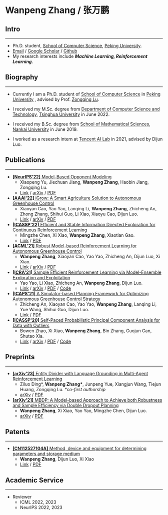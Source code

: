 # Wanpeng Zhang / 张万鹏

## Intro

----

- Ph.D. student, [School of Computer Science](https://cs.pku.edu.cn/), [Peking University](https://www.pku.edu.cn/).
- [Email](mailto:wpzhang@stu.pku.edu.cn) / [Google Scholar](https://scholar.google.com/citations?user=_IKNf9EAAAAJ) / [Github](https://github.com/zawnpn)
- My research interests include ***Machine Learning, Reinforcement Learning***. 

## Biography

----

- Currently I am a Ph.D. student of [School of Computer Science](https://cs.pku.edu.cn/) in [Peking University](https://www.pku.edu.cn/) , advised by Prof. [Zongqing Lu](https://z0ngqing.github.io/).

- I received my M.Sc. degree from [Department of Computer Science and Technology](http://www.cs.tsinghua.edu.cn/), [Tsinghua University](https://www.tsinghua.edu.cn) in June 2022.

- I received my B.Sc. degree from [School of Mathematical Sciences](https://math.nankai.edu.cn/), [Nankai University](http://www.nankai.edu.cn/) in June 2019.

- I worked as a research intern at [Tencent AI Lab](https://ai.tencent.com/) in 2021, advised by Dijun Luo.

## Publications

----

- [**[NeurIPS'22]** Model-Based Opponent Modeling](https://proceedings.neurips.cc/paper_files/paper/2022/hash/b528459c99e929718a7d7e1697253d7f-Abstract-Conference.html)
    - Xiaopeng Yu, Jiechuan Jiang, **Wanpeng Zhang**, Haobin Jiang, Zongqing Lu.
    - [Link](https://proceedings.neurips.cc/paper_files/paper/2022/hash/b528459c99e929718a7d7e1697253d7f-Abstract-Conference.html) / [arXiv](https://arxiv.org/abs/2108.01843) / [PDF](https://arxiv.org/pdf/2108.01843.pdf)
- [**[AAAI'22]** iGrow: A Smart Agriculture Solution to Autonomous Greenhouse Control](https://ojs.aaai.org/index.php/AAAI/article/view/21440)
    - Xiaoyan Cao, Yao Yao, Lanqing Li, **Wanpeng Zhang**, Zhicheng An, Zhong Zhang, Shihui Guo, Li Xiao, Xiaoyu Cao, Dijun Luo.
    - [Link](https://ojs.aaai.org/index.php/AAAI/article/view/21440) / [arXiv](https://arxiv.org/abs/2107.05464) / [PDF](https://arxiv.org/pdf/2107.05464.pdf)
- [**[ICASSP'22]** Efficient and Stable Information Directed Exploration for Continuous Reinforcement Learning](https://ieeexplore.ieee.org/document/9746211)
    - Mingzhe Chen, Xi Xiao, **Wanpeng Zhang**, Xiaotian Gao.
    - [Link](https://ieeexplore.ieee.org/document/9746211) / [PDF](/files/research_papers/icassp22.pdf)
- [**[ACML'21]** Robust Model-based Reinforcement Learning for Autonomous Greenhouse Control](https://proceedings.mlr.press/v157/zhang21e)
    - **Wanpeng Zhang**, Xiaoyan Cao, Yao Yao, Zhicheng An, Dijun Luo, Xi Xiao. 
    - [Link](https://proceedings.mlr.press/v157/zhang21e) / [arXiv](https://arxiv.org/abs/2108.11645) / [PDF](https://arxiv.org/pdf/2108.11645.pdf)
- [**[ICRA'21]** Sample Efficient Reinforcement Learning via Model-Ensemble Exploration and Exploitation](https://ieeexplore.ieee.org/document/9561842)
    - Yao Yao, Li Xiao, Zhicheng An, **Wanpeng Zhang**, Dijun Luo.
    - [Link](https://ieeexplore.ieee.org/document/9561842) / [arXiv](https://arxiv.org/abs/2107.01825) / [PDF](https://arxiv.org/pdf/2107.01825.pdf) / [Code](https://github.com/YaoYao1995/MEEE)
- [**[ICAPS'21]** A Simulator-based Planning Framework for Optimizing Autonomous Greenhouse Control Strategy](https://ojs.aaai.org/index.php/ICAPS/article/view/15989)
    - Zhicheng An, Xiaoyan Cao, Yao Yao, **Wanpeng Zhang**, Lanqing Li, Yue Wang, Shihui Guo, Dijun Luo.
    - [Link](https://ojs.aaai.org/index.php/ICAPS/article/view/15989) / [PDF](files/research_papers/icaps21.pdf)
- [**[ICASSP'20]** Self-Paced Probabilistic Principal Component Analysis for Data with Outliers](https://ieeexplore.ieee.org/document/9054487)
    - Bowen Zhao, Xi Xiao, **Wanpeng Zhang**, Bin Zhang, Guojun Gan, Shutao Xia.
    - [Link](https://ieeexplore.ieee.org/document/9054487) / [arXiv](https://arxiv.org/abs/1904.06546) / [PDF](https://arxiv.org/pdf/1904.06546.pdf) / [Code](https://github.com/rumusan/SPPPCA_demo)

## Preprints

----

- [**[arXiv'23]** Entity Divider with Language Grounding in Multi-Agent Reinforcement Learning](https://arxiv.org/abs/2210.13942)
    - Ziluo Ding\*, **Wanpeng Zhang\***, Junpeng Yue, Xiangjun Wang, Tiejun Huang, Zongqing Lu. *\*co-first authorship*
    - [arXiv](https://arxiv.org/abs/2210.13942) / [PDF](https://arxiv.org/pdf/2210.13942)
- [**[arXiv'21]** MBDP: A Model-based Approach to Achieve both Robustness and Sample Efficiency via Double Dropout Planning](https://arxiv.org/abs/2108.01295)
    - **Wanpeng Zhang**, Xi Xiao, Yao Yao, Mingzhe Chen, Dijun Luo.
    - [arXiv](https://arxiv.org/abs/2108.01295) / [PDF](https://arxiv.org/pdf/2108.01295.pdf)

## Patents

----

- [**[CN112527104A]** Method, device and equipment for determining parameters and storage medium](https://patents.google.com/patent/CN112527104A/en?oq=CN112527104A)
    - **Wanpeng Zhang**, Dijun Luo, Xi Xiao
    - [Link](https://patents.google.com/patent/CN112527104A/en?oq=CN112527104A) / [PDF](https://patentimages.storage.googleapis.com/53/bd/72/64c9f1cc80e03a/CN112527104A.pdf)

## Academic Service

----

- Reviewer
    - ICML 2022, 2023
    - NeurIPS 2022, 2023
